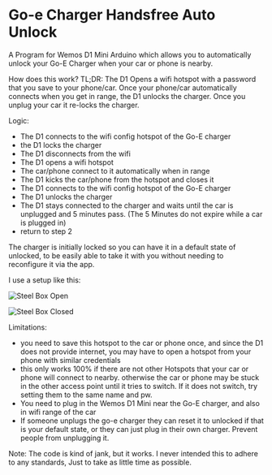# Go-e Charger Handsfree Auto Unlock
A Program for Wemos D1 Mini Arduino which allows you to automatically unlock your Go-E Charger when your car or phone is nearby.

How does this work?
TL;DR: The D1 Opens a wifi hotspot with a password that you save to your phone/car. Once your phone/car automatically connects when you get in range, the D1 unlocks the charger. Once you unplug your car it re-locks the charger.


Logic:
- The D1 connects to the wifi config hotspot of the Go-E charger
- the D1 locks the charger
- The D1 disconnects from the wifi
- The D1 opens a wifi hotspot
- The car/phone connect to it automatically when in range 
- The D1 kicks the car/phone from the hotspot and closes it
- The D1 connects to the wifi config hotspot of the Go-E charger
- The D1 unlocks the charger
- The D1 stays connected to the charger and waits until the car is unplugged and 5 minutes pass. (The 5 Minutes do not expire while a car is plugged in)
- return to step 2


The charger is initially locked so you can have it in a default state of unlocked, to be easily able to take it with you without needing to reconfigure it via the app. 

I use a setup like this:

![Steel Box Open](https://i.imgur.com/bxqFMKn.jpeg)

![Steel Box Closed](https://i.imgur.com/g5GSDOk.jpeg)


Limitations:
- you need to save this hotspot to the car or phone once, and since the D1 does not provide internet, you may have to open a hotspot from your phone with similar credentials
- this only works 100% if there are not other Hotspots that your car or phone will connect to nearby. otherwise the car or phone may be stuck in the other access point until it tries to switch. If it does not switch, try setting them to the same name and pw.
- You need to plug in the Wemos D1 Mini near the Go-E charger, and also in wifi range of the car
- If someone unplugs the go-e charger they can reset it to unlocked if that is your default state, or they can just plug in their own charger. Prevent people from unplugging it.


Note: The code is kind of jank, but it works. I never intended this to adhere to any standards, Just to take as little time as possible.
